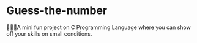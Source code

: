# Guess-the-number
👨🏻‍💻A mini fun project on C Programming Language where you can show off your skills on small conditions.
